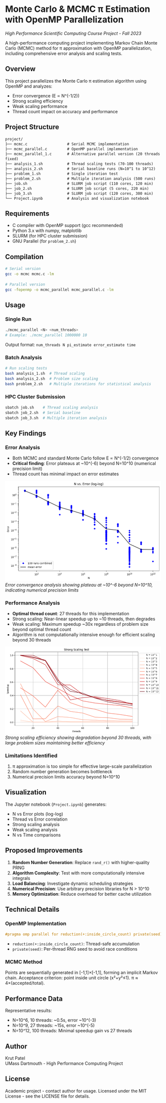 # Monte Carlo & MCMC π Estimation with OpenMP Parallelization

*High Performance Scientific Computing Course Project - Fall 2023*

A high-performance computing project implementing Markov Chain Monte Carlo (MCMC) method for π approximation with OpenMP parallelization, including comprehensive error analysis and scaling tests.

## Overview

This project parallelizes the Monte Carlo π estimation algorithm using OpenMP and analyzes:
- Error convergence (E ∝ N^(-1/2))
- Strong scaling efficiency
- Weak scaling performance
- Thread count impact on accuracy and performance

## Project Structure

```
project/
├── mcmc.c                  # Serial MCMC implementation
├── mcmc_parallel.c         # OpenMP parallel implementation
├── mcmc_parallel_1.c       # Alternative parallel version (20 threads fixed)
├── analysis_1.sh           # Thread scaling tests (70-100 threads)
├── analysis_2.sh           # Serial baseline runs (N=10^1 to 10^12)
├── problem_1.sh            # Single iteration test
├── problem_2.sh            # Multiple iteration analysis (500 runs)
├── job.sh                  # SLURM job script (110 cores, 120 min)
├── job_2.sh                # SLURM job script (5 cores, 220 min)
├── job_3.sh                # SLURM job script (120 cores, 300 min)
└── Project.ipynb           # Analysis and visualization notebook
```

## Requirements

- C compiler with OpenMP support (gcc recommended)
- Python 3.x with numpy, matplotlib
- SLURM (for HPC cluster submission)
- GNU Parallel (for `problem_2.sh`)

## Compilation

```bash
# Serial version
gcc -o mcmc mcmc.c -lm

# Parallel version
gcc -fopenmp -o mcmc_parallel mcmc_parallel.c -lm
```

## Usage

### Single Run
```bash
./mcmc_parallel <N> <num_threads>
# Example: ./mcmc_parallel 1000000 10
```

Output format: `num_threads N pi_estimate error_estimate time`

### Batch Analysis
```bash
# Run scaling tests
bash analysis_1.sh  # Thread scaling
bash analysis_2.sh  # Problem size scaling
bash problem_2.sh   # Multiple iterations for statistical analysis
```

### HPC Cluster Submission
```bash
sbatch job.sh    # Thread scaling analysis
sbatch job_2.sh  # Serial baseline
sbatch job_3.sh  # Multiple iteration analysis
```

## Key Findings

### Error Analysis
- Both MCMC and standard Monte Carlo follow E ∝ N^(-1/2) convergence
- **Critical finding**: Error plateaus at ~10^(-6) beyond N=10^10 (numerical precision limit)
- Thread count has minimal impact on error estimates

![N vs Error - MCMC](./data/N_vs_E_avg_mcmc.png)
*Error convergence analysis showing plateau at ~10^-6 beyond N=10^10, indicating numerical precision limits*

### Performance Analysis
- **Optimal thread count**: 27 threads for this implementation
- Strong scaling: Near-linear speedup up to ~10 threads, then degrades
- Weak scaling: Maximum speedup ~30x regardless of problem size beyond optimal thread count
- Algorithm is not computationally intensive enough for efficient scaling beyond 30 threads

![Strong Scaling Test](./data/strong_scaling_test.png)
*Strong scaling efficiency showing degradation beyond 30 threads, with large problem sizes maintaining better efficiency*

### Limitations Identified
1. π approximation is too simple for effective large-scale parallelization
2. Random number generation becomes bottleneck
3. Numerical precision limits accuracy beyond N=10^10

## Visualization

The Jupyter notebook (`Project.ipynb`) generates:
- N vs Error plots (log-log)
- Thread vs Error correlation
- Strong scaling analysis
- Weak scaling analysis
- N vs Time comparisons

## Proposed Improvements

1. **Random Number Generation**: Replace `rand_r()` with higher-quality PRNG
2. **Algorithm Complexity**: Test with more computationally intensive integrals
3. **Load Balancing**: Investigate dynamic scheduling strategies
4. **Numerical Precision**: Use arbitrary precision libraries for N > 10^10
5. **Memory Optimization**: Reduce overhead for better cache utilization

## Technical Details

### OpenMP Implementation
```c
#pragma omp parallel for reduction(+:inside_circle_count) private(seed)
```
- `reduction(+:inside_circle_count)`: Thread-safe accumulation
- `private(seed)`: Per-thread RNG seed to avoid race conditions

### MCMC Method
Points are sequentially generated in [-1,1]×[-1,1], forming an implicit Markov chain. Acceptance criterion: point inside unit circle (x²+y²≤1). π ≈ 4×(accepted/total).

## Performance Data

Representative results:
- N=10^6, 10 threads: ~0.5s, error ~10^(-3)
- N=10^9, 27 threads: ~15s, error ~10^(-5)
- N=10^12, 100 threads: Minimal speedup gain vs 27 threads

## Author

Krut Patel  
UMass Dartmouth - High Performance Computing Project

## License

Academic project - contact author for usage.
Licensed under the MIT License - see the LICENSE file for details.
